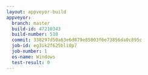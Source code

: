 ```yaml
---
layout: appveyor-build
appveyor:
  branch: master
  build-id: 47210343
  build-number: 510
  commit: 338297d50a63e6d879e85003f6e73856da0c895c
  job-id: eg3ik2f625bli0p7
  job-number: 1
  os-name: Windows
  test-result: 0
---
```

